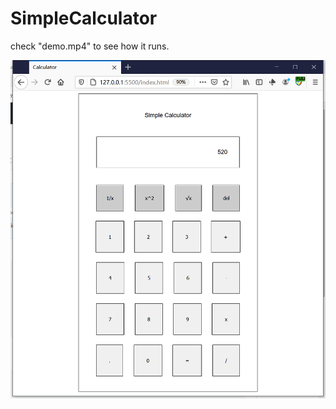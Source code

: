 # SimpleCalculator

check "demo.mp4" to see how it runs.

![Sample](https://github.com/Salakri/SimpleCalculator/blob/master/index.png) 
